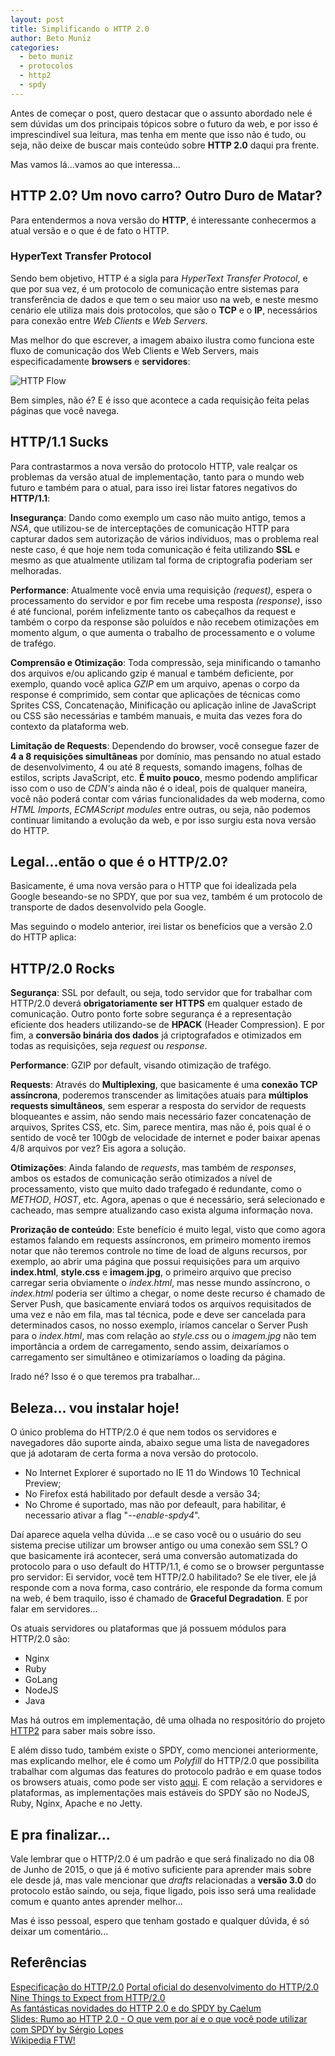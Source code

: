 ```yaml
---
layout: post
title: Simplificando o HTTP 2.0
author: Beto Muniz
categories:
  - beto muniz
  - protocolos
  - http2
  - spdy
---
```


Antes de começar o post, quero destacar que o assunto abordado nele é sem dúvidas um dos principais tópicos sobre o futuro da web, e por isso é imprescindível sua leitura, mas tenha em mente que isso não é tudo, ou seja, não deixe de buscar mais conteúdo sobre **HTTP 2.0** daqui pra frente.
<!--more-->

Mas vamos lá...vamos ao que interessa...

## HTTP 2.0? Um novo carro? Outro Duro de Matar?

Para entendermos a nova versão do **HTTP**, é interessante conhecermos a atual versão e o que é de fato o HTTP.

### HyperText Transfer Protocol

Sendo bem objetivo, HTTP é a sigla para *HyperText Transfer Protocol*, e que por sua vez, é um protocolo de comunicação entre sistemas para transferência de dados e que tem o seu maior uso na web, e neste mesmo cenário ele utiliza mais dois protocolos, que são o **TCP** e o **IP**, necessários para conexão entre *Web Clients* e *Web Servers*.

Mas melhor do que escrever, a imagem abaixo ilustra como funciona este fluxo de comunicação dos Web Clients e Web Servers, mais especificadamente **browsers** e **servidores**:

![HTTP Flow](/blog/images/posts/2014-12-12/http-flow.png)

Bem simples, não é? E é isso que acontece a cada requisição feita pelas páginas que você navega.

## HTTP/1.1 Sucks

Para contrastarmos a nova versão do protocolo HTTP, vale realçar os problemas da versão atual de implementação, tanto para o mundo web futuro e também para o atual, para isso irei listar fatores negativos do **HTTP/1.1**:

**Insegurança**: Dando como exemplo um caso não muito antigo, temos a *NSA*, que utilizou-se de interceptações de comunicação HTTP para capturar dados sem autorização de vários indíviduos, mas o problema real neste caso, é que hoje nem toda comunicação é feita utilizando **SSL** e mesmo as que atualmente utilizam tal forma de criptografia poderiam ser melhoradas.

**Performance**: Atualmente você envia uma requisição *(request)*, espera o processamento do servidor e por fim recebe uma resposta *(response)*, isso é até funcional, porém infelizmente tanto os cabeçalhos da request e também o corpo da response são poluídos e não recebem otimizações em momento algum, o que aumenta o trabalho de processamento e o volume de trafégo.

**Comprensão e Otimização**: Toda compressão, seja minificando o tamanho dos arquivos e/ou aplicando gzip é manual e também deficiente, por exemplo, quando você aplica *GZIP* em um arquivo, apenas o corpo da response é comprimido, sem contar que aplicações de técnicas como Sprites CSS, Concatenação, Minificação ou aplicação inline de JavaScript ou CSS são necessárias e também manuais, e muita das vezes fora do contexto da plataforma web.

**Limitação de Requests**: Dependendo do browser, você consegue fazer de **4 a 8 requisições simultâneas** por domínio, mas pensando no atual estado de desenvolvimento, 4 ou até 8 requests, somando imagens, folhas de estilos, scripts JavaScript, etc. **É muito pouco**, mesmo podendo amplificar isso com o uso de *CDN's* ainda não é o ideal, pois de qualquer maneira, você não poderá contar com várias funcionalidades da web moderna, como *HTML Imports*, *ECMAScript modules* entre outras, ou seja, não podemos continuar limitando a evolução da web, e por isso surgiu esta nova versão do HTTP.

## Legal...então o que é o HTTP/2.0?

Basicamente, é uma nova versão para o HTTP que foi idealizada pela Google beseando-se no SPDY, que por sua vez, também é um protocolo de transporte de dados desenvolvido pela Google.

Mas seguindo o modelo anterior, irei listar os benefícios que a versão 2.0 do HTTP aplica:

## HTTP/2.0 Rocks

**Segurança**: SSL por default, ou seja, todo servidor que for trabalhar com HTTP/2.0 deverá **obrigatoriamente ser HTTPS** em qualquer estado de comunicação. Outro ponto forte sobre segurança é a representação eficiente dos headers utilizando-se de **HPACK** (Header Compression). E por fim, a **conversão binária dos dados** já criptografados e otimizados em todas as requisições, seja *request* ou *response*.

**Performance**: GZIP por default, visando otimização de trafégo.

**Requests**: Através do **Multiplexing**, que basicamente é uma **conexão TCP assíncrona**, poderemos transcender as limitações atuais para **múltiplos requests simultâneos**, sem esperar a resposta do servidor de requests bloqueantes e assim, não sendo mais necessário fazer concatenação de arquivos, Sprites CSS, etc. Sim, parece mentira, mas não é, pois qual é o sentido de você ter 100gb de velocidade de internet e poder baixar apenas 4/8 arquivos por vez? Eis agora a solução.

**Otimizações**: Ainda falando de *requests*, mas também de *responses*, ambos os estados de comunicação serão otimizados a nível de processamento, visto que muito dado trafegado é redundante, como o *METHOD*, *HOST*, etc. Agora, apenas o que é necessário, será selecionado e cacheado, mas sempre atualizando caso exista alguma informação nova.

**Prorização de conteúdo**: Este benefício é muito legal, visto que como agora estamos falando em requests assíncronos, em primeiro momento iremos notar que não teremos controle no time de load de alguns recursos, por exemplo, ao abrir uma página que possui requisições para um arquivo **index.html**, **style.css** e **imagem.jpg**, o primeiro arquivo que preciso carregar seria obviamente o *index.html*, mas nesse mundo assíncrono, o *index.html* poderia ser último a chegar, o nome deste recurso é chamado de Server Push, que basicamente enviará todos os arquivos requisitados de uma vez e não em fila, mas tal técnica, pode e deve ser cancelada para determinados casos, no nosso exemplo, iríamos cancelar o Server Push para o *index.html*, mas com relação ao *style.css* ou o *imagem.jpg* não tem importância a ordem de carregamento, sendo assim, deixaríamos o carregamento ser simultâneo e  otimizaríamos o loading da página.

Irado né? Isso é o que teremos pra trabalhar...

## Beleza... vou instalar hoje!

O único problema do HTTP/2.0 é que nem todos os servidores e navegadores dão suporte ainda, abaixo segue uma lista de navegadores que já adotaram de certa forma a nova versão do protocolo.

  - No Internet Explorer é suportado no IE 11 do Windows 10 Technical Preview;
  - No Firefox está habilitado por default desde a versão 34;
  - No Chrome é suportado, mas não por defeault, para habilitar, é necessario ativar a flag "*--enable-spdy4*".

Daí aparece aquela velha dúvida ...e se caso você ou o usuário do seu sistema precise utilizar um browser antigo ou uma conexão sem SSL? O que basicamente irá acontecer, será uma conversão automatizada do protocolo para o uso default do HTTP/1.1, é como se o browser perguntasse pro servidor: Ei servidor, você tem HTTP/2.0 habilitado? Se ele tiver, ele já responde com a nova forma, caso contrário, ele responde da forma comum na web, é bem traquilo, isso é chamado de **Graceful Degradation**. E por falar em servidores...

Os atuais servidores ou plataformas que já possuem módulos para HTTP/2.0 são:

  - Nginx
  - Ruby
  - GoLang
  - NodeJS
  - Java

Mas há outros em implementação, dê uma olhada no respositório do projeto [HTTP2](https://github.com/http2/http2-spec/wiki/Implementations) para saber mais sobre isso.

E além disso tudo, também existe o SPDY, como mencionei anteriormente, mas explicando melhor, ele é como um *Polyfill* do HTTP/2.0 que possibilita trabalhar com algumas das features do protocolo padrão e em quase todos os browsers atuais, como pode ser visto [aqui](http://caniuse.com/#search=spdy). E com relação a servidores e plataformas, as implementações mais estáveis do SPDY são no NodeJS, Ruby, Nginx, Apache e no Jetty.

## E pra finalizar...

Vale lembrar que o HTTP/2.0 é um padrão e que será finalizado no dia 08 de Junho de 2015, o que já é motivo suficiente para aprender mais sobre ele desde já, mas vale mencionar que *drafts* relacionadas a **versão 3.0** do protocolo estão saindo, ou seja, fique ligado, pois isso será uma realidade comum e quanto antes aprender melhor...

Mas é isso pessoal, espero que tenham gostado e qualquer dúvida, é só deixar um comentário...

## Referências

[Especificação do HTTP/2.0](http://http2.github.io/http2-spec)
[Portal oficial do desenvolvimento do HTTP/2.0](https://http2.github.io/)<br>
[Nine Things to Expect from HTTP/2.0](https://www.mnot.net/blog/2014/01/30/http2_expectations)<br>
[As fantásticas novidades do HTTP 2.0 e do SPDY by Caelum](http://blog.caelum.com.br/as-fantasticas-novidades-do-http-2-0-e-do-spdy/)<br>
[Slides: Rumo ao HTTP 2.0 - O que vem por aí e o que você pode utilizar com SPDY by Sérgio Lopes](https://docs.google.com/a/helabs.com.br/presentation/d/1BVyBcR5AE2kwY7akcmM0O3dDJ5TccY3ew0U9Ux7wsQs/pub?start=false&loop=false&delayms=3000&utm_content=buffer7886e&utm_medium=social&utm_source=twitter.com&utm_campaign=buffer&slide=id.p)<br>
[Wikipedia FTW!](http://en.wikipedia.org/wiki/HTTP/2)